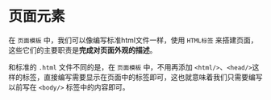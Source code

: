 # 页面元素

在 ```页面模板``` 中，我们可以像编写标准html文件一样，使用 ```HTML标签``` 来搭建页面，这些它们的主要职责是**完成对页面外观的描述**。

和标准的 ```.html``` 文件不同的是，在 ```页面模板``` 中，不用再添加 ```<html/>```、```<head/>```这样的标签，直接编写需要显示在页面中的标签即可，这也就意味着我们只需要编写以前写在 ```<body/>``` 标签中的内容即可。

